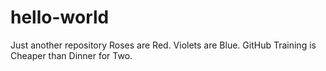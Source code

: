 # hello-world
Just another repository
Roses are Red. Violets are Blue. GitHub Training is Cheaper than Dinner for Two.
